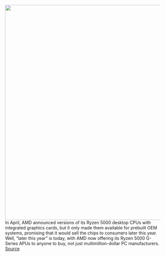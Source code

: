 <img src='https://cdn.vox-cdn.com/thumbor/uDvPmGrbCSdDzER8VwNqxXfpWAI=/0x0:5120x2879/1200x800/filters:focal(2151x1031:2969x1849)/cdn.vox-cdn.com/uploads/chorus_image/image/69683351/586681_vermeer_03_0014_5K.0.png' width='700px' /><br/>
In April, AMD announced versions of its Ryzen 5000 desktop CPUs with integrated graphics cards, but it only made them available for prebuilt OEM systems, promising that it would sell the chips to consumers later this year. Well, “later this year” is today, with AMD now offering its Ryzen 5000 G-Series APUs to anyone to buy, not just multimillion-dollar PC manufacturers.
<a href='https://www.theverge.com/2021/8/5/22611066/amd-ryzen-5000-g-series-processor-graphics-gpu-cpu'> Source <a/>